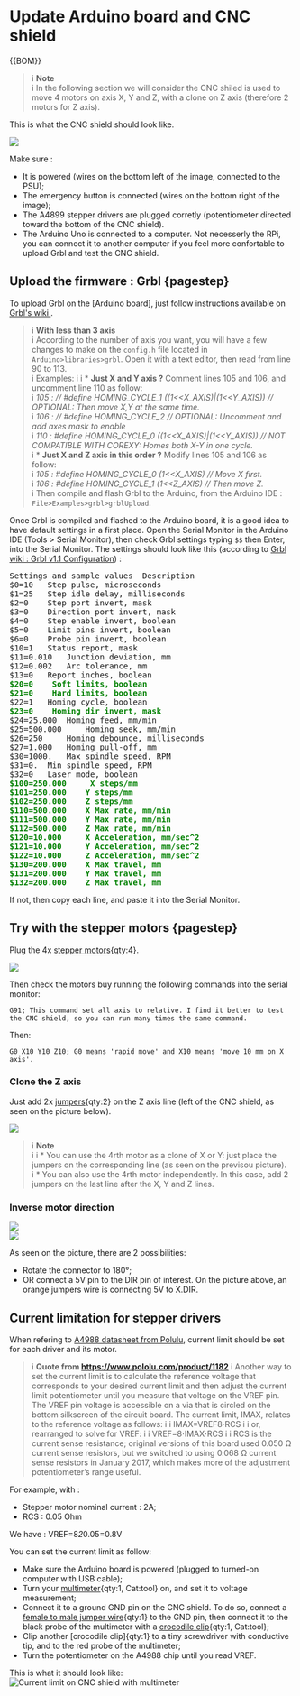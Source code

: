# Update Arduino board and CNC shield  

{{BOM}}

>i **Note**    
>i In the following section we will consider the CNC shiled is used to move 4 motors on axis X, Y and Z, with a clone on Z axis (therefore 2 motors for Z axis).
    
This is what the CNC shield should look like. 
  
![](images/cnc-shield_plugged.png)  

Make sure : 

* It is powered (wires on the bottom left of the image, connected to the PSU);
* The emergency button is connected (wires on the bottom right of the image);
* The A4899 stepper drivers are plugged corretly (potentiometer directed toward the bottom of the CNC shield).
* The Arduino Uno is connected to a computer. Not necesserly the RPi, you can connect it to another computer if you feel more confortable to upload Grbl and test the CNC shield.

## Upload the firmware : Grbl {pagestep}
To upload Grbl on the [Arduino board], just follow instructions available on [Grbl's wiki ](https://github.com/gnea/grbl/wiki/Compiling-Grbl).  

>i **With less than 3 axis**  
>i According to the number of axis you want, you will have a few changes to make on the `config.h` file located in `Arduino>libraries>grbl`. Open it with a text editor, then read from line 90 to 113.  
>i Examples:
>i
>i * **Just X and Y axis ?** Comment lines 105 and 106, and uncomment line 110 as follow:  
>i *105 : // #define HOMING_CYCLE_1 ((1<<X_AXIS)|(1<<Y_AXIS))  // OPTIONAL: Then move X,Y at the same time.*  
>i *106 : // #define HOMING_CYCLE_2                         // OPTIONAL: Uncomment and add axes mask to enable*  
>i *110 : #define HOMING_CYCLE_0 ((1<<X_AXIS)|(1<<Y_AXIS))  // NOT COMPATIBLE WITH COREXY: Homes both X-Y in one cycle.*  
>i * **Just X and Z axis in this order ?** Modify lines 105 and 106 as follow:    
>i *105 : #define HOMING_CYCLE_0 (1<<X_AXIS)                // Move X first.*   
>i *106 : #define HOMING_CYCLE_1 (1<<Z_AXIS) // Then move Z.*    
>i Then compile and flash Grbl to the Arduino, from the Arduino IDE : `File>Examples>grbl>grblUpload`.  

Once Grbl is compiled and flashed to the Arduino board, it is a good idea to have default settings in a first place. Open the Serial Monitor in the Arduino IDE (Tools > Serial Monitor), then check Grbl settings typing `$$` then Enter, into the Serial Monitor. The settings should look like this (according to [Grbl wiki : Grbl v1.1 Configuration](https://github.com/gnea/grbl/wiki/Grbl-v1.1-Configuration)) :  
<pre>
Settings and sample values 	Description
$0=10 	Step pulse, microseconds
$1=25 	Step idle delay, milliseconds
$2=0 	Step port invert, mask
$3=0 	Direction port invert, mask
$4=0 	Step enable invert, boolean
$5=0 	Limit pins invert, boolean
$6=0 	Probe pin invert, boolean
$10=1 	Status report, mask
$11=0.010 	Junction deviation, mm
$12=0.002 	Arc tolerance, mm
$13=0 	Report inches, boolean
<b style="color:green">$20=0 	Soft limits, boolean</b>
<b style="color:green">$21=0 	Hard limits, boolean</b>
$22=1 	Homing cycle, boolean
<b style="color:green">$23=0 	Homing dir invert, mask</b>
$24=25.000 	Homing feed, mm/min
$25=500.000 	Homing seek, mm/min
$26=250 	Homing debounce, milliseconds
$27=1.000 	Homing pull-off, mm
$30=1000. 	Max spindle speed, RPM
$31=0. 	Min spindle speed, RPM
$32=0 	Laser mode, boolean
<b style="color:green">$100=250.000 	X steps/mm
$101=250.000 	Y steps/mm
$102=250.000 	Z steps/mm
$110=500.000 	X Max rate, mm/min
$111=500.000 	Y Max rate, mm/min
$112=500.000 	Z Max rate, mm/min
$120=10.000 	X Acceleration, mm/sec^2
$121=10.000 	Y Acceleration, mm/sec^2
$122=10.000 	Z Acceleration, mm/sec^2
$130=200.000 	X Max travel, mm
$131=200.000 	Y Max travel, mm
$132=200.000 	Z Max travel, mm</b>
</pre>
If not, then copy each line, and paste it into the Serial Monitor.  

## Try with the stepper motors {pagestep}
Plug the 4x [stepper motors](Parts.yaml#StepperMotors){qty:4}.  

![](images/cnc-shield_motors.png)  

Then check the motors buy running the following commands into the serial monitor:   

`G91; This command set all axis to relative. I find it better to test the CNC shield, so you can run many times the same command.`  

Then:  

`G0 X10 Y10 Z10; G0 means 'rapid move' and X10 means 'move 10 mm on X axis'.`

### Clone the Z axis
Just add 2x [jumpers](Parts.yaml#Jumpers){qty:2} on the Z axis line (left of the CNC shield, as seen on the picture below).

![](images/cnc-shield_clone-z.png)  

>i **Note**  
>i 
>i * You can use the 4rth motor as a clone of X or Y: just place the jumpers on the corresponding line (as seen on the previsou picture).   
>i * You can also use the 4rth motor independently. In this case, add 2 jumpers on the last line after the X, Y and Z lines.

### Inverse motor direction
![](images/cnc-shield_x-backward-jumper.png)    
![](images/cnc-shield_x-backward-inverse.png)   

As seen on the picture, there are 2 possibilities:

* Rotate the connector to 180°;
* OR connect a 5V pin to the DIR pin of interest. On the picture above, an orange jumpers wire is connecting 5V to X.DIR.

## Current limitation for stepper drivers  
When refering to [A4988 datasheet from Polulu](https://www.pololu.com/file/0J450/A4988.pdf), current limit should be set for each driver and its motor.   
>i **Quote from https://www.pololu.com/product/1182**
>i Another way to set the current limit is to calculate the reference voltage that corresponds to your desired current limit and then adjust the current limit potentiometer until you measure that voltage on the VREF pin. The VREF pin voltage is accessible on a via that is circled on the bottom silkscreen of the circuit board. The current limit, IMAX, relates to the reference voltage as follows:
>i 
>i IMAX=VREF8⋅RCS
>i 
>i or, rearranged to solve for VREF:
>i 
>i VREF=8⋅IMAX⋅RCS
>i 
>i RCS is the current sense resistance; original versions of this board used 0.050 Ω current sense resistors, but we switched to using 0.068 Ω current sense resistors in January 2017, which makes more of the adjustment potentiometer’s range useful. 

For example, with :  

* Stepper motor nominal current : 2A;
* RCS : 0.05 Ohm

We have : VREF=8*2*0.05=0.8V  

You can set the current limit as follow:  

* Make sure the Arduino board is powered (plugged to turned-on computer with USB cable);  
* Turn your [multimeter](Parts.yaml#Multimeter){qty:1, Cat:tool} on, and set it to voltage measurement;  
* Connect it to a ground GND pin on the CNC shield. To do so, connect a [female to male jumper wire](Parts.yaml#JumpersWires_FemaleMale){qty:1} to the GND pin, then connect it to the black probe of the multimeter with a [crocodile clip](Parts.yaml#CrocodileClip){qty:1, Cat:tool};  
* Clip another [crocodile clip]{qty:1} to a tiny screwdriver with conductive tip, and to the red probe of the multimeter;  
* Turn the potentiometer on the A4988 chip until you read VREF.

This is what it should look like:  
![Current limit on CNC shield with multimeter](images/cnc-shield_multimeter.png)
